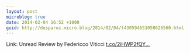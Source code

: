 ```yaml
---
layout: post
microblog: true
date: 2014-02-04 16:52 +1000
guid: http://desparoz.micro.blog/2014/02/04/t430594651058626560.html
---
```

Link: Unread Review by Federicco Viticci [t.co/2iHWP2fQY...](http://t.co/2iHWP2fQYK)
